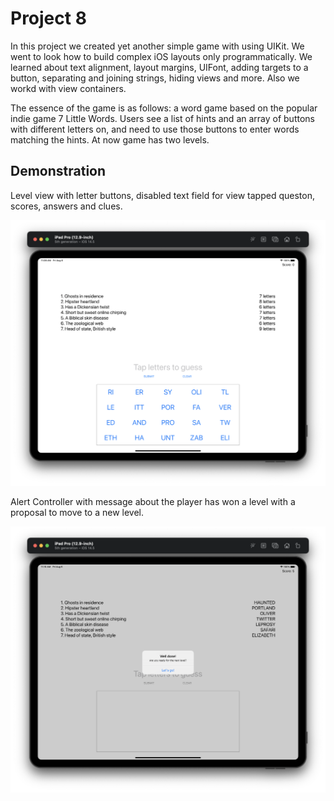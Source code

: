 #  Project 8

In this project we created yet another simple game with using UIKit. We went to look how to build complex iOS layouts only programmatically. We learned about text alignment, layout margins, UIFont, adding targets to a button, separating and joining strings, hiding views and more. Also we workd with view containers.

The essence of the game is as follows: a word game based on the popular indie game 7 Little Words. Users see a list of hints and an array of buttons with different letters on, and need to use those buttons to enter words matching the hints. At now game has two levels.

## Demonstration

Level view with letter buttons, disabled text field for view tapped queston, scores, answers and clues.

![Screenshot](screen1.png)
 
 Alert Controller with message about the player has won a level with a proposal to move to a new level.
 
 ![Screenshot](screen2.png)

